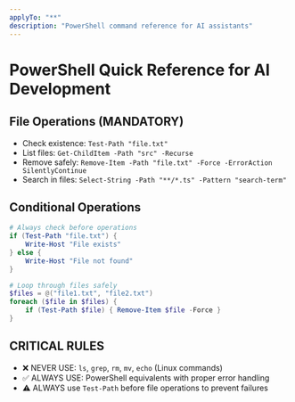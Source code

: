 ```yaml
---
applyTo: "**"
description: "PowerShell command reference for AI assistants"
---
```


# PowerShell Quick Reference for AI Development

## File Operations (MANDATORY)
- Check existence: `Test-Path "file.txt"`
- List files: `Get-ChildItem -Path "src" -Recurse`
- Remove safely: `Remove-Item -Path "file.txt" -Force -ErrorAction SilentlyContinue`
- Search in files: `Select-String -Path "**/*.ts" -Pattern "search-term"`

## Conditional Operations
```powershell
# Always check before operations
if (Test-Path "file.txt") { 
    Write-Host "File exists" 
} else { 
    Write-Host "File not found" 
}

# Loop through files safely
$files = @("file1.txt", "file2.txt")
foreach ($file in $files) {
    if (Test-Path $file) { Remove-Item $file -Force }
}
```

## CRITICAL RULES
- ❌ NEVER USE: `ls`, `grep`, `rm`, `mv`, `echo` (Linux commands)
- ✅ ALWAYS USE: PowerShell equivalents with proper error handling
- ⚠️ ALWAYS use `Test-Path` before file operations to prevent failures
